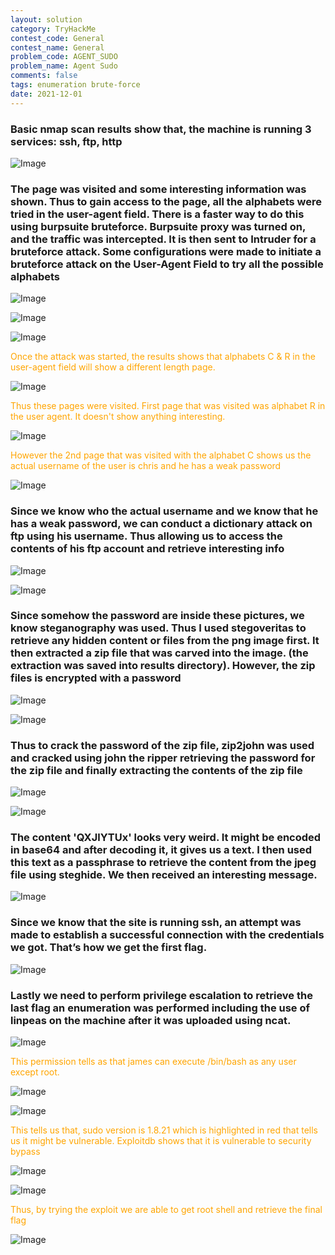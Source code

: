 ```yaml
---
layout: solution
category: TryHackMe
contest_code: General
contest_name: General
problem_code: AGENT_SUDO
problem_name: Agent Sudo
comments: false
tags: enumeration brute-force
date: 2021-12-01
---
```


### Basic nmap scan results show that, the machine is running 3 services: ssh, ftp, http

![Image](https://raw.githubusercontent.com/DJShankyShoe/Website/master/assets/Platforms/TryHackMe/Agent%20Sudo/nmap.png)




### The page was visited and some interesting information was shown. Thus to gain access to the page, all the alphabets were tried in the user-agent field. There is a faster way to do this using burpsuite bruteforce. Burpsuite proxy was turned on, and the traffic was intercepted. It is then sent to Intruder for a bruteforce attack. Some configurations were made to initiate a bruteforce attack on the User-Agent Field to try all the possible alphabets

![Image](https://raw.githubusercontent.com/DJShankyShoe/Website/master/assets/Platforms/TryHackMe/Agent%20Sudo/burp.png)

![Image](https://raw.githubusercontent.com/DJShankyShoe/Website/master/assets/Platforms/TryHackMe/Agent%20Sudo/burp_intru.png)

![Image](https://raw.githubusercontent.com/DJShankyShoe/Website/master/assets/Platforms/TryHackMe/Agent%20Sudo/burp_crack.png)

<p style="color:orange;">Once the attack was started, the results shows that alphabets C & R in the user-agent field will show a different length page.</p>

![Image](https://raw.githubusercontent.com/DJShankyShoe/Website/master/assets/Platforms/TryHackMe/Agent%20Sudo/burp_results.png)

<p style="color:orange;">Thus these pages were visited. First page that was visited was alphabet R in the user agent. It doesn't show anything interesting.</p>

![Image](https://raw.githubusercontent.com/DJShankyShoe/Website/master/assets/Platforms/TryHackMe/Agent%20Sudo/result1.png)

<p style="color:orange;">However the 2nd page that was visited with the alphabet C shows us the actual username of the user is chris and he has a weak password</p>

![Image](https://raw.githubusercontent.com/DJShankyShoe/Website/master/assets/Platforms/TryHackMe/Agent%20Sudo/result2.png)




### Since we know who the actual username and we know that he has a weak password, we can conduct a dictionary attack on ftp using his username. Thus allowing us to access the contents of his ftp account and retrieve interesting info

![Image](https://raw.githubusercontent.com/DJShankyShoe/Website/master/assets/Platforms/TryHackMe/Agent%20Sudo/hydra.png)

![Image](https://raw.githubusercontent.com/DJShankyShoe/Website/master/assets/Platforms/TryHackMe/Agent%20Sudo/ftp.png)




### Since somehow the password are inside these pictures, we know steganography was used. Thus I used stegoveritas to retrieve any hidden content or files from the png image first. It then extracted a zip file that was carved into the image. (the extraction was saved into results directory). However, the zip files is encrypted with a password

![Image](https://raw.githubusercontent.com/DJShankyShoe/Website/master/assets/Platforms/TryHackMe/Agent%20Sudo/steg.png)

![Image](https://raw.githubusercontent.com/DJShankyShoe/Website/master/assets/Platforms/TryHackMe/Agent%20Sudo/7z.png)


### Thus to crack the password of the zip file, zip2john was used and cracked using john the ripper retrieving the password for the zip file and finally extracting the contents of the zip file

![Image](https://raw.githubusercontent.com/DJShankyShoe/Website/master/assets/Platforms/TryHackMe/Agent%20Sudo/john.png)

![Image](https://raw.githubusercontent.com/DJShankyShoe/Website/master/assets/Platforms/TryHackMe/Agent%20Sudo/result3.png)




### The content 'QXJlYTUx'  looks very weird. It might be encoded in base64 and after decoding it, it gives us a text. I then used this text as a passphrase to retrieve the content from the jpeg file using steghide. We then received an interesting message.

![Image](https://raw.githubusercontent.com/DJShankyShoe/Website/master/assets/Platforms/TryHackMe/Agent%20Sudo/result4.png)




### Since we know that the site is running ssh, an attempt was made to establish a successful connection with the credentials we got.  That’s how we get the first flag.

![Image](https://raw.githubusercontent.com/DJShankyShoe/Website/master/assets/Platforms/TryHackMe/Agent%20Sudo/ssh.png)




### Lastly we need to perform privilege escalation to retrieve the last flag an enumeration was performed including the use of linpeas on the machine after it was uploaded using ncat. 

![Image](https://raw.githubusercontent.com/DJShankyShoe/Website/master/assets/Platforms/TryHackMe/Agent%20Sudo/enum.png)

<p style="color:orange;">This permission tells as that james can execute /bin/bash as any user except root.</p>

![Image](https://raw.githubusercontent.com/DJShankyShoe/Website/master/assets/Platforms/TryHackMe/Agent%20Sudo/nc.png)

![Image](https://raw.githubusercontent.com/DJShankyShoe/Website/master/assets/Platforms/TryHackMe/Agent%20Sudo/vuln.png)

<p style="color:orange;">This tells us that, sudo version is 1.8.21 which is highlighted in red that tells us it might be vulnerable. Exploitdb shows that it is vulnerable to security bypass</p>

![Image](https://raw.githubusercontent.com/DJShankyShoe/Website/master/assets/Platforms/TryHackMe/Agent%20Sudo/exploitdb.png)

![Image](https://raw.githubusercontent.com/DJShankyShoe/Website/master/assets/Platforms/TryHackMe/Agent%20Sudo/exploit.png)

<p style="color:orange;">Thus, by trying the exploit we are able to get root shell and retrieve the final flag</p>

![Image](https://raw.githubusercontent.com/DJShankyShoe/Website/master/assets/Platforms/TryHackMe/Agent%20Sudo/priv.png)
